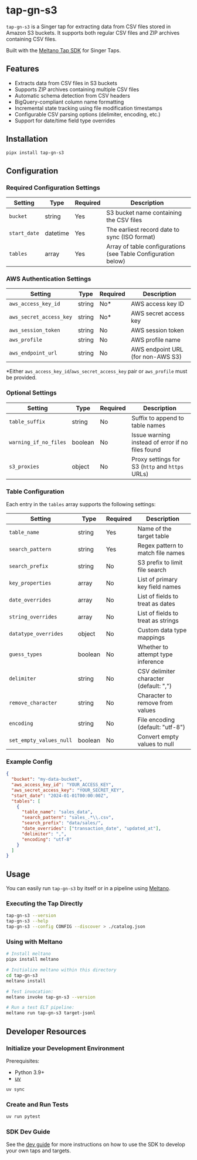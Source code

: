 # tap-gn-s3

`tap-gn-s3` is a Singer tap for extracting data from CSV files stored in Amazon S3 buckets. It supports both regular CSV files and ZIP archives containing CSV files.

Built with the [Meltano Tap SDK](https://sdk.meltano.com) for Singer Taps.

## Features

- Extracts data from CSV files in S3 buckets
- Supports ZIP archives containing multiple CSV files
- Automatic schema detection from CSV headers
- BigQuery-compliant column name formatting
- Incremental state tracking using file modification timestamps
- Configurable CSV parsing options (delimiter, encoding, etc.)
- Support for date/time field type overrides

## Installation

```bash
pipx install tap-gn-s3
```

## Configuration

### Required Configuration Settings

| Setting | Type | Required | Description |
|---------|------|----------|-------------|
| `bucket` | string | Yes | S3 bucket name containing the CSV files |
| `start_date` | datetime | Yes | The earliest record date to sync (ISO format) |
| `tables` | array | Yes | Array of table configurations (see Table Configuration below) |

### AWS Authentication Settings

| Setting | Type | Required | Description |
|---------|------|----------|-------------|
| `aws_access_key_id` | string | No* | AWS access key ID |
| `aws_secret_access_key` | string | No* | AWS secret access key |
| `aws_session_token` | string | No | AWS session token |
| `aws_profile` | string | No | AWS profile name |
| `aws_endpoint_url` | string | No | AWS endpoint URL (for non-AWS S3) |

*Either `aws_access_key_id`/`aws_secret_access_key` pair or `aws_profile` must be provided.

### Optional Settings

| Setting | Type | Required | Description |
|---------|------|----------|-------------|
| `table_suffix` | string | No | Suffix to append to table names |
| `warning_if_no_files` | boolean | No | Issue warning instead of error if no files found |
| `s3_proxies` | object | No | Proxy settings for S3 (`http` and `https` URLs) |

### Table Configuration

Each entry in the `tables` array supports the following settings:

| Setting | Type | Required | Description |
|---------|------|----------|-------------|
| `table_name` | string | Yes | Name of the target table |
| `search_pattern` | string | Yes | Regex pattern to match file names |
| `search_prefix` | string | No | S3 prefix to limit file search |
| `key_properties` | array | No | List of primary key field names |
| `date_overrides` | array | No | List of fields to treat as dates |
| `string_overrides` | array | No | List of fields to treat as strings |
| `datatype_overrides` | object | No | Custom data type mappings |
| `guess_types` | boolean | No | Whether to attempt type inference |
| `delimiter` | string | No | CSV delimiter character (default: ",") |
| `remove_character` | string | No | Character to remove from values |
| `encoding` | string | No | File encoding (default: "utf-8") |
| `set_empty_values_null` | boolean | No | Convert empty values to null |

### Example Config

```json
{
  "bucket": "my-data-bucket",
  "aws_access_key_id": "YOUR_ACCESS_KEY",
  "aws_secret_access_key": "YOUR_SECRET_KEY",
  "start_date": "2024-01-01T00:00:00Z",
  "tables": [
    {
      "table_name": "sales_data",
      "search_pattern": "sales_.*\\.csv",
      "search_prefix": "data/sales/",
      "date_overrides": ["transaction_date", "updated_at"],
      "delimiter": ",",
      "encoding": "utf-8"
    }
  ]
}
```

## Usage

You can easily run `tap-gn-s3` by itself or in a pipeline using [Meltano](https://meltano.com/).

### Executing the Tap Directly

```bash
tap-gn-s3 --version
tap-gn-s3 --help
tap-gn-s3 --config CONFIG --discover > ./catalog.json
```

### Using with Meltano

```bash
# Install meltano
pipx install meltano

# Initialize meltano within this directory
cd tap-gn-s3
meltano install

# Test invocation:
meltano invoke tap-gn-s3 --version

# Run a test ELT pipeline:
meltano run tap-gn-s3 target-jsonl
```

## Developer Resources

### Initialize your Development Environment

Prerequisites:
- Python 3.9+
- [uv](https://docs.astral.sh/uv/)

```bash
uv sync
```

### Create and Run Tests

```bash
uv run pytest
```

### SDK Dev Guide

See the [dev guide](https://sdk.meltano.com/en/latest/dev_guide.html) for more instructions on how to use the SDK to develop your own taps and targets.
